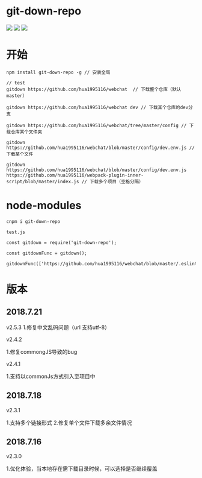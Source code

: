 # git-down-repo

<p algin="center">
    <a href="https://npmcharts.com/compare/git-down-repo?minimal=true" rel="nofollow"><img src="https://img.shields.io/npm/dm/git-down-repo.svg" style="max-width:100%;"></a>
    <a href="https://www.npmjs.com/package/git-down-repo" rel="nofollow"><img src="https://img.shields.io/npm/v/git-down-repo.svg" style="max-width:100%;"></a>
    <a href="https://www.npmjs.com/package/git-down-repo" rel="nofollow"><img src="https://img.shields.io/npm/l/git-down-repo.svg" style="max-width:100%;"></a>
</p>

# 开始

```Shell
npm install git-down-repo -g // 安装全局

// test 
gitdown https://github.com/hua1995116/webchat  // 下载整个仓库（默认master）

gitdown https://github.com/hua1995116/webchat dev // 下载某个仓库的dev分支

gitdown https://github.com/hua1995116/webchat/tree/master/config // 下载仓库某个文件夹

gitdown https://github.com/hua1995116/webchat/blob/master/config/dev.env.js // 下载某个文件

gitdown https://github.com/hua1995116/webchat/blob/master/config/dev.env.js https://github.com/hua1995116/webpack-plugin-inner-script/blob/master/index.js // 下载多个项目（空格分隔）
```

# node-modules

```
cnpm i git-down-repo
```
```
test.js

const gitdown = require('git-down-repo');

const gitdownFunc = gitdown();

gitdownFunc(['https://github.com/hua1995116/webchat/blob/master/.eslintrc.js']);

```

# 版本

## 2018.7.21
v2.5.3
1.修复中文乱码问题（url 支持utf-8）

v2.4.2

1.修复commongJS导致的bug

v2.4.1

1.支持以commonJs方式引入至项目中

## 2018.7.18
v2.3.1

1.支持多个链接形式
2.修复单个文件下载多余文件情况

## 2018.7.16
v2.3.0

1.优化体验，当本地存在需下载目录时候，可以选择是否继续覆盖
